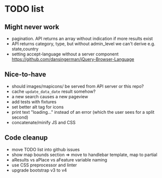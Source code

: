 # TODO list


## Might never work

* pagination. API returns an array without indication if more results exist
* API returns category, type, but without admin_level we can't derive e.g. state,country
* setting accept-language without a server component https://github.com/dansingerman/jQuery-Browser-Language

## Nice-to-have

* should images/mapicons/ be served from API server or this repo?
* cache `update_data_date` result somehow?
* a new search causes a new pageview
* add tests with fixtures
* set better alt tag for icons
* print text "loading..." instead of an error (which the user sees for a split second)
* concatenate/minify JS and CSS

## Code cleanup

* move TODO list into github issues
* show map bounds section => move to handlebar template, map to partial
* aResults vs aPlace vs aFeature variable naming
* use CSS preprocessor and linter
* upgrade bootstrap v3 to v4

